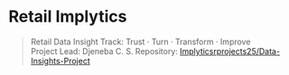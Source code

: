 # Retail Implytics
> Retail Data Insight Track: Trust · Turn · Transform · Improve  
> Project Lead: Djeneba C. S.
> Repository: [Implyticsrprojects25/Data-Insights-Project](https://github.com/Implyticsrprojects25/Data-Insights-Project)
